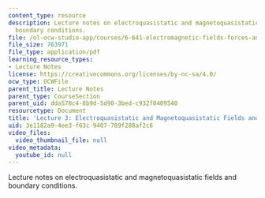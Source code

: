 ```yaml
---
content_type: resource
description: Lecture notes on electroquasistatic and magnetoquasistatic fields and
  boundary conditions.
file: /ol-ocw-studio-app/courses/6-641-electromagnetic-fields-forces-and-motion-spring-2009/3e1182a94ee3f63c9407789f288af2c6_MIT6_641s09_lec03.pdf
file_size: 763971
file_type: application/pdf
learning_resource_types:
- Lecture Notes
license: https://creativecommons.org/licenses/by-nc-sa/4.0/
ocw_type: OCWFile
parent_title: Lecture Notes
parent_type: CourseSection
parent_uid: dda578c4-8b9d-5d90-3bed-c932f0409540
resourcetype: Document
title: 'Lecture 3: Electroquasistatic and Magnetoquasistatic Fields and Boundary Conditions'
uid: 3e1182a9-4ee3-f63c-9407-789f288af2c6
video_files:
  video_thumbnail_file: null
video_metadata:
  youtube_id: null
---
```

Lecture notes on electroquasistatic and magnetoquasistatic fields and boundary conditions.